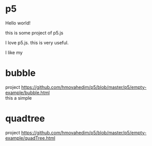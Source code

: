 # p5

Hello world!

this is some project of p5.js 

I love p5.js. this is very useful.

I like my <h1>bubble</h1> project https://github.com/hmovahedim/p5/blob/master/p5/empty-example/bubble.html
<br> this a simple <h1>quadtree</h1> project https://github.com/hmovahedim/p5/blob/master/p5/empty-example/quadTree.html
